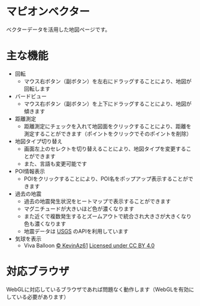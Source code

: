 マピオンベクター
==========
ベクターデータを活用した地図ページです。

主な機能
==========
- 回転
  - マウス右ボタン（副ボタン）を左右にドラッグすることにより、地図が回転します
- バードビュー
  - マウス右ボタン（副ボタン）を上下にドラッグすることにより、地図が傾きます
- 距離測定
  - 距離測定にチェックを入れて地図面をクリックすることにより、距離を測定することができます（ポイントをクリックでそのポイントを削除）
- 地図タイプ切り替え
  - 画面左上のセレクトを切り替えることにより、地図タイプを変更することができます
  - また、言語も変更可能です
- POI情報表示
  - POIをクリックすることにより、POI名をポップアップ表示することができます
- 過去の地震
  - 過去の地震発生状況をヒートマップで表示することができます
  - マグニチュードが大きいほど色が濃くなります
  - また近くで複数発生するとズームアウトで統合され大きさが大きくなり色も濃くなります
  - 地震データは [USGS](https://www.usgs.gov/information-policies-and-instructions/copyrights-and-credits) のAPIを利用しています
- 気球を表示
  - Viva Balloon [© KevinAz61](https://sketchfab.com/KevinAz61) [Licensed under CC BY 4.0](https://creativecommons.org/licenses/by/4.0/) 

対応ブラウザ
==========
WebGLに対応しているブラウザであれば問題なく動作します（WebGLを有効にしている必要があります）
